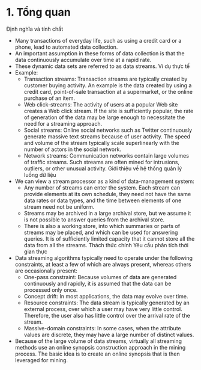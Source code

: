 # 1. Tổng quan
Định nghĩa và tính chất
- Many transactions of everyday life, such as using a credit card or a phone, lead to automated data collection.
- An important assumption in these forms of data collection is that the data continuously accumulate over time at a rapid rate.
- These dynamic data sets are referred to as data streams.
Ví dụ thực tế
- Example:
	- Transaction streams: Transaction streams are typically created by customer buying activity. An example is the data created by using a credit card, point-of-sale transaction at a supermarket, or the online purchase of an item.
	- Web click-streams: The activity of users at a popular Web site creates a Web click stream. If the site is sufficiently popular, the rate of generation of the data may be large enough to necessitate the need for a streaming approach.
	- Social streams: Online social networks such as Twitter continuously generate massive text streams because of user activity. The speed and volume of the stream typically scale superlinearly with the number of actors in the social network.
	- Network streams: Communication networks contain large volumes of traffic streams. Such streams are often mined for intrusions, outliers, or other unusual activity.
Giới thiệu về hệ thống quản lý luồng dữ liệu
- We can view a stream processor as a kind of data-management system:
	- Any number of streams can enter the system. Each stream can provide elements at its own schedule, they need not have the same data rates or data types, and the time between elements of one stream need not be uniform.
	- Streams may be archived in a large archival store, but we assume it is not possible to answer queries from the archival store.
	- There is also a working store, into which summaries or parts of streams may be placed, and which can be used for answering queries. It is of sufficiently limited capacity that it cannot store all the data from all the streams.
Thách thức chính
Yêu cầu phân tích thời gian thực
- Data streaming algorithms typically need to operate under the following constraints, at least a few of which are always present, whereas others are occasionally present:
	- One-pass constraint: Because volumes of data are generated continuously and rapidly, it is assumed that the data can be processed only once.
	- Concept drift: In most applications, the data may evolve over time.
	- Resource constraints: The data stream is typically generated by an external process, over which a user may have very little control. Therefore, the user also has little control over the arrival rate of the stream.
	- Massive-domain constraints: In some cases, when the attribute values are discrete, they may have a large number of distinct values.
- Because of the large volume of data streams, virtually all streaming methods use an online synopsis construction approach in the mining process. The basic idea is to create an online synopsis that is then leveraged for mining.